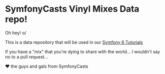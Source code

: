 # SymfonyCasts Vinyl Mixes Data repo!

Oh hey! o/

This is a data repository that will be used in our
[Symfony 6 Tutorials](https://symfonycasts.com/tracks/symfony6)

If you have a "mix" that you're dying to share with the world...
I wouldn't say no to a pull request...

❤️ the guys and gals from SymfonyCasts
